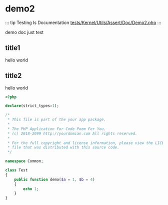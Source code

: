 # demo2

::: tip Testing Is Documentation
[tests/Kernel/Utils/Assert/Doc/Demo2.php](https://github.com/hunzhiwange/framework/blob/master/tests/Kernel/Utils/Assert/Doc/Demo2.php)
:::

demo doc
just test


## title1

hello
world


## title2

hello
world


``` php
<?php

declare(strict_types=1);

/*
 * This file is part of the your app package.
 *
 * The PHP Application For Code Poem For You.
 * (c) 2018-2099 http://yourdomian.com All rights reserved.
 *
 * For the full copyright and license information, please view the LICENSE
 * file that was distributed with this source code.
 */

namespace Common;

class Test
{
    public function demo($a = 1, $b = 4)
    {
        echo 1;
    }
}
```

